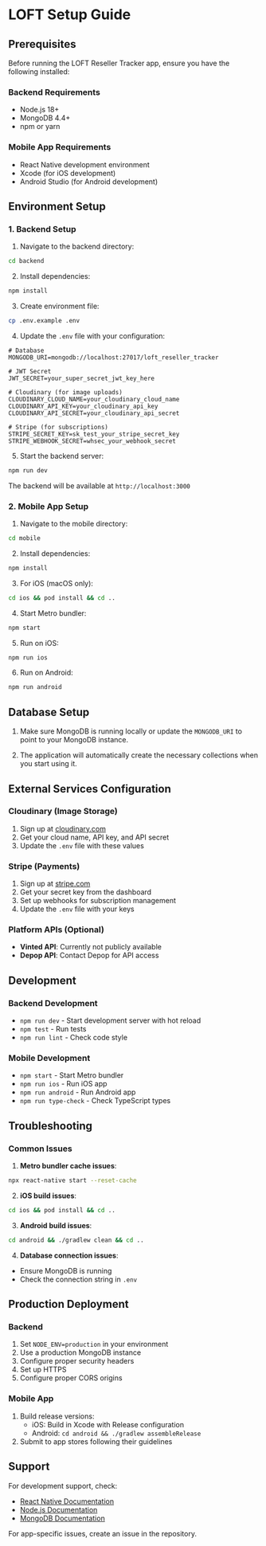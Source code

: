 # LOFT Setup Guide

## Prerequisites

Before running the LOFT Reseller Tracker app, ensure you have the following installed:

### Backend Requirements
- Node.js 18+
- MongoDB 4.4+
- npm or yarn

### Mobile App Requirements
- React Native development environment
- Xcode (for iOS development)
- Android Studio (for Android development)

## Environment Setup

### 1. Backend Setup

1. Navigate to the backend directory:
```bash
cd backend
```

2. Install dependencies:
```bash
npm install
```

3. Create environment file:
```bash
cp .env.example .env
```

4. Update the `.env` file with your configuration:
```env
# Database
MONGODB_URI=mongodb://localhost:27017/loft_reseller_tracker

# JWT Secret
JWT_SECRET=your_super_secret_jwt_key_here

# Cloudinary (for image uploads)
CLOUDINARY_CLOUD_NAME=your_cloudinary_cloud_name
CLOUDINARY_API_KEY=your_cloudinary_api_key
CLOUDINARY_API_SECRET=your_cloudinary_api_secret

# Stripe (for subscriptions)
STRIPE_SECRET_KEY=sk_test_your_stripe_secret_key
STRIPE_WEBHOOK_SECRET=whsec_your_webhook_secret
```

5. Start the backend server:
```bash
npm run dev
```

The backend will be available at `http://localhost:3000`

### 2. Mobile App Setup

1. Navigate to the mobile directory:
```bash
cd mobile
```

2. Install dependencies:
```bash
npm install
```

3. For iOS (macOS only):
```bash
cd ios && pod install && cd ..
```

4. Start Metro bundler:
```bash
npm start
```

5. Run on iOS:
```bash
npm run ios
```

6. Run on Android:
```bash
npm run android
```

## Database Setup

1. Make sure MongoDB is running locally or update the `MONGODB_URI` to point to your MongoDB instance.

2. The application will automatically create the necessary collections when you start using it.

## External Services Configuration

### Cloudinary (Image Storage)
1. Sign up at [cloudinary.com](https://cloudinary.com)
2. Get your cloud name, API key, and API secret
3. Update the `.env` file with these values

### Stripe (Payments)
1. Sign up at [stripe.com](https://stripe.com)
2. Get your secret key from the dashboard
3. Set up webhooks for subscription management
4. Update the `.env` file with your keys

### Platform APIs (Optional)
- **Vinted API**: Currently not publicly available
- **Depop API**: Contact Depop for API access

## Development

### Backend Development
- `npm run dev` - Start development server with hot reload
- `npm test` - Run tests
- `npm run lint` - Check code style

### Mobile Development
- `npm start` - Start Metro bundler
- `npm run ios` - Run iOS app
- `npm run android` - Run Android app
- `npm run type-check` - Check TypeScript types

## Troubleshooting

### Common Issues

1. **Metro bundler cache issues**:
```bash
npx react-native start --reset-cache
```

2. **iOS build issues**:
```bash
cd ios && pod install && cd ..
```

3. **Android build issues**:
```bash
cd android && ./gradlew clean && cd ..
```

4. **Database connection issues**:
- Ensure MongoDB is running
- Check the connection string in `.env`

## Production Deployment

### Backend
1. Set `NODE_ENV=production` in your environment
2. Use a production MongoDB instance
3. Configure proper security headers
4. Set up HTTPS
5. Configure proper CORS origins

### Mobile App
1. Build release versions:
   - iOS: Build in Xcode with Release configuration
   - Android: `cd android && ./gradlew assembleRelease`
2. Submit to app stores following their guidelines

## Support

For development support, check:
- [React Native Documentation](https://reactnative.dev/docs/getting-started)
- [Node.js Documentation](https://nodejs.org/docs/)
- [MongoDB Documentation](https://docs.mongodb.com/)

For app-specific issues, create an issue in the repository.
